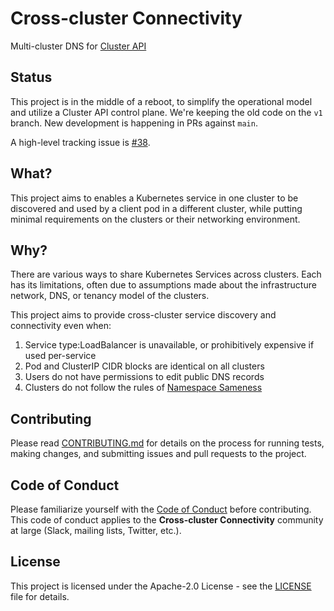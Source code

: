# Cross-cluster Connectivity

Multi-cluster DNS for [Cluster API](https://cluster-api.sigs.k8s.io/)


## Status

This project is in the middle of a reboot, to simplify the operational model
and utilize a Cluster API control plane.  We're keeping the old code on the `v1`
branch.  New development is happening in PRs against `main`.

A high-level tracking issue is [#38](https://github.com/vmware-tanzu/cross-cluster-connectivity/issues/38).


## What?

This project aims to enables a Kubernetes service in one cluster to be
discovered and used by a client pod in a different cluster, while putting
minimal requirements on the clusters or their networking environment.


## Why?

There are various ways to share Kubernetes Services across clusters. Each has
its limitations, often due to assumptions made about the infrastructure network,
DNS, or tenancy model of the clusters.

This project aims to provide cross-cluster service discovery and connectivity
even when:

1. Service type:LoadBalancer is unavailable, or prohibitively expensive if used
   per-service
2. Pod and ClusterIP CIDR blocks are identical on all clusters
3. Users do not have permissions to edit public DNS records
4. Clusters do not follow the rules of [Namespace
   Sameness](https://groups.google.com/forum/#!msg/kubernetes-sig-multicluster/jfDAMxFWlOg/9Z9O0mVpAgAJ)



## Contributing

Please read [CONTRIBUTING.md](./CONTRIBUTING.md) for details on the process for
running tests, making changes, and submitting issues and pull requests to the
project.

## Code of Conduct

Please familiarize yourself with the [Code of Conduct](./CODE_OF_CONDUCT.md)
before contributing. This code of conduct applies to the **Cross-cluster
Connectivity** community at large (Slack, mailing lists, Twitter, etc.).

## License

This project is licensed under the Apache-2.0 License - see the
[LICENSE](LICENSE) file for details.
